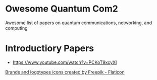 # Owesome Quantum Com2
Awesome list of papers on quantum communications, networking, and computing


# Introductiory Papers
- https://www.youtube.com/watch?v=PCKoT9xcyXI


<a href="https://www.flaticon.com/free-icons/brands-and-logotypes" title="brands and logotypes icons"> Brands and logotypes icons created by Freepik - Flaticon</a>
